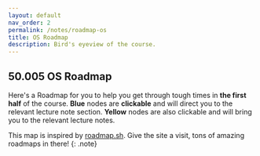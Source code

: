 ```yaml
---
layout: default 
nav_order: 2
permalink: /notes/roadmap-os
title: OS Roadmap
description: Bird's eyeview of the course.  
---
```


## 50.005 OS Roadmap

Here's a Roadmap for you to help you get through tough times in **the first half** of the course. **Blue** nodes are **clickable** and will direct you to the relevant lecture note section. **Yellow** nodes are also clickable and will bring you to the relevant lecture notes.

This map is inspired by [roadmap.sh](https://roadmap.sh). Give the site a visit, tons of amazing roadmaps in there!
{: .note}

<object type="image/svg+xml" data="{{ site.baseurl }}/assets/contentimage/roadmap-CSE-OS.drawio.svg" style="width:100%;"></object>
